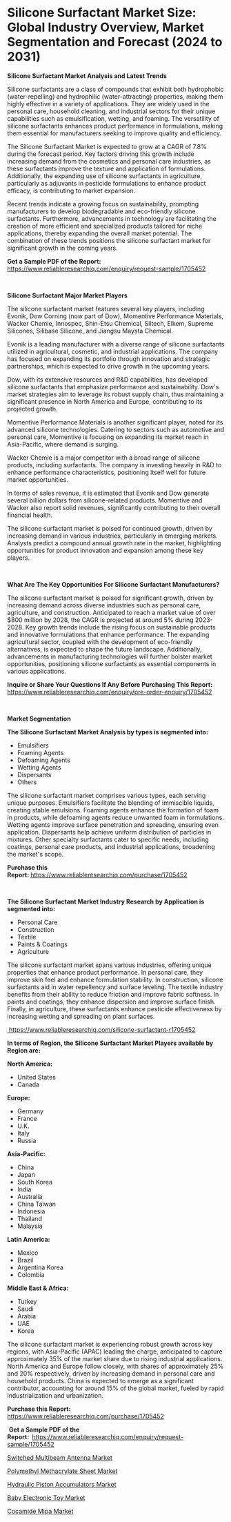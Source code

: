 <p><h1>Silicone Surfactant Market Size: Global Industry Overview, Market Segmentation and Forecast (2024 to 2031)</h1></p><p><strong>Silicone Surfactant Market Analysis and Latest Trends</strong></p>
<p><p>Silicone surfactants are a class of compounds that exhibit both hydrophobic (water-repelling) and hydrophilic (water-attracting) properties, making them highly effective in a variety of applications. They are widely used in the personal care, household cleaning, and industrial sectors for their unique capabilities such as emulsification, wetting, and foaming. The versatility of silicone surfactants enhances product performance in formulations, making them essential for manufacturers seeking to improve quality and efficiency.</p><p>The Silicone Surfactant Market is expected to grow at a CAGR of 7.8% during the forecast period. Key factors driving this growth include increasing demand from the cosmetics and personal care industries, as these surfactants improve the texture and application of formulations. Additionally, the expanding use of silicone surfactants in agriculture, particularly as adjuvants in pesticide formulations to enhance product efficacy, is contributing to market expansion. </p><p>Recent trends indicate a growing focus on sustainability, prompting manufacturers to develop biodegradable and eco-friendly silicone surfactants. Furthermore, advancements in technology are facilitating the creation of more efficient and specialized products tailored for niche applications, thereby expanding the overall market potential. The combination of these trends positions the silicone surfactant market for significant growth in the coming years.</p></p>
<p><strong>Get a Sample PDF of the Report:&nbsp;</strong> <a href="https://www.reliableresearchiq.com/enquiry/request-sample/1705452?utm_campaign=1088&utm_medium=2&utm_source=Github&utm_content=ia&utm_term=21102024&utm_id=silicone-surfactant">https://www.reliableresearchiq.com/enquiry/request-sample/1705452</a></p>
<p>&nbsp;</p>
<p><strong>Silicone Surfactant Major Market Players</strong></p>
<p><p>The silicone surfactant market features several key players, including Evonik, Dow Corning (now part of Dow), Momentive Performance Materials, Wacker Chemie, Innospec, Shin-Etsu Chemical, Siltech, Elkem, Supreme Silicones, Silibase Silicone, and Jiangsu Maysta Chemical. </p><p>Evonik is a leading manufacturer with a diverse range of silicone surfactants utilized in agricultural, cosmetic, and industrial applications. The company has focused on expanding its portfolio through innovation and strategic partnerships, which is expected to drive growth in the upcoming years.</p><p>Dow, with its extensive resources and R&D capabilities, has developed silicone surfactants that emphasize performance and sustainability. Dow's market strategies aim to leverage its robust supply chain, thus maintaining a significant presence in North America and Europe, contributing to its projected growth.</p><p>Momentive Performance Materials is another significant player, noted for its advanced silicone technologies. Catering to sectors such as automotive and personal care, Momentive is focusing on expanding its market reach in Asia-Pacific, where demand is surging. </p><p>Wacker Chemie is a major competitor with a broad range of silicone products, including surfactants. The company is investing heavily in R&D to enhance performance characteristics, positioning itself well for future market opportunities.</p><p>In terms of sales revenue, it is estimated that Evonik and Dow generate several billion dollars from silicone-related products. Momentive and Wacker also report solid revenues, significantly contributing to their overall financial health. </p><p>The silicone surfactant market is poised for continued growth, driven by increasing demand in various industries, particularly in emerging markets. Analysts predict a compound annual growth rate in the market, highlighting opportunities for product innovation and expansion among these key players.</p></p>
<p>&nbsp;</p>
<p><strong>What Are The Key Opportunities For Silicone Surfactant Manufacturers?</strong></p>
<p><p>The silicone surfactant market is poised for significant growth, driven by increasing demand across diverse industries such as personal care, agriculture, and construction. Anticipated to reach a market value of over $800 million by 2028, the CAGR is projected at around 5% during 2023-2028. Key growth trends include the rising focus on sustainable products and innovative formulations that enhance performance. The expanding agricultural sector, coupled with the development of eco-friendly alternatives, is expected to shape the future landscape. Additionally, advancements in manufacturing technologies will further bolster market opportunities, positioning silicone surfactants as essential components in various applications.</p></p>
<p><strong>Inquire or Share Your Questions If Any Before Purchasing This Report:</strong> <a href="https://www.reliableresearchiq.com/enquiry/pre-order-enquiry/1705452?utm_campaign=1088&utm_medium=2&utm_source=Github&utm_content=ia&utm_term=21102024&utm_id=silicone-surfactant">https://www.reliableresearchiq.com/enquiry/pre-order-enquiry/1705452</a></p>
<p>&nbsp;</p>
<p><strong>Market Segmentation</strong></p>
<p><strong>The Silicone Surfactant Market Analysis by types is segmented into:</strong></p>
<p><ul><li>Emulsifiers</li><li>Foaming Agents</li><li>Defoaming Agents</li><li>Wetting Agents</li><li>Dispersants</li><li>Others</li></ul></p>
<p><p>The silicone surfactant market comprises various types, each serving unique purposes. Emulsifiers facilitate the blending of immiscible liquids, creating stable emulsions. Foaming agents enhance the formation of foam in products, while defoaming agents reduce unwanted foam in formulations. Wetting agents improve surface penetration and spreading, ensuring even application. Dispersants help achieve uniform distribution of particles in mixtures. Other specialty surfactants cater to specific needs, including coatings, personal care products, and industrial applications, broadening the market's scope.</p></p>
<p><strong>Purchase this Report:&nbsp;</strong><a href="https://www.reliableresearchiq.com/purchase/1705452?utm_campaign=1088&utm_medium=2&utm_source=Github&utm_content=ia&utm_term=21102024&utm_id=silicone-surfactant">https://www.reliableresearchiq.com/purchase/1705452</a></p>
<p>&nbsp;</p>
<p><strong>The Silicone Surfactant Market Industry Research by Application is segmented into:</strong></p>
<p><ul><li>Personal Care</li><li>Construction</li><li>Textile</li><li>Paints & Coatings</li><li>Agriculture</li></ul></p>
<p><p>The silicone surfactant market spans various industries, offering unique properties that enhance product performance. In personal care, they improve skin feel and enhance formulation stability. In construction, silicone surfactants aid in water repellency and surface leveling. The textile industry benefits from their ability to reduce friction and improve fabric softness. In paints and coatings, they enhance dispersion and improve surface finish. Finally, in agriculture, these surfactants enhance pesticide effectiveness by increasing wetting and spreading on plant surfaces.</p></p>
<p><a href="https://www.reliableresearchiq.com/silicone-surfactant-r1705452?utm_campaign=1088&utm_medium=2&utm_source=Github&utm_content=ia&utm_term=21102024&utm_id=silicone-surfactant">&nbsp;https://www.reliableresearchiq.com/silicone-surfactant-r1705452</a></p>
<p><strong>In terms of Region, the Silicone Surfactant Market Players available by Region are:</strong></p>
<p>
    <p> <strong> North America: </strong>
        <ul>
            <li>United States</li>
            <li>Canada</li>
        </ul>
        </p> 
    <p> <strong> Europe: </strong>
        <ul>
            <li>Germany</li>
            <li>France</li>
            <li>U.K.</li>
            <li>Italy</li>
            <li>Russia</li>
        </ul>
        </p> 
    <p> <strong> Asia-Pacific: </strong>
        <ul>
            <li>China</li>
            <li>Japan</li>
            <li>South Korea</li>
            <li>India</li>
            <li>Australia</li>
            <li>China Taiwan</li>
            <li>Indonesia</li>
            <li>Thailand</li>
            <li>Malaysia</li>
        </ul>
        </p> 
    <p> <strong> Latin America: </strong>
        <ul>
            <li>Mexico</li>
            <li>Brazil</li>
            <li>Argentina Korea</li>
            <li>Colombia</li>
        </ul>
        </p> 
    <p> <strong> Middle East & Africa: </strong>
        <ul>
            <li>Turkey</li>
            <li>Saudi</li>
            <li>Arabia</li>
            <li>UAE</li>
            <li>Korea</li>
        </ul>
    </p>
    </p>
<p><p>The silicone surfactant market is experiencing robust growth across key regions, with Asia-Pacific (APAC) leading the charge, anticipated to capture approximately 35% of the market share due to rising industrial applications. North America and Europe follow closely, with shares of approximately 25% and 20% respectively, driven by increasing demand in personal care and household products. China is expected to emerge as a significant contributor, accounting for around 15% of the global market, fueled by rapid industrialization and urbanization.</p></p>
<p><strong>Purchase this Report: </strong><a href="https://www.reliableresearchiq.com/purchase/1705452?utm_campaign=1088&utm_medium=2&utm_source=Github&utm_content=ia&utm_term=21102024&utm_id=silicone-surfactant">https://www.reliableresearchiq.com/purchase/1705452</a></p>
<p>&nbsp;<strong>Get a Sample PDF of the Report:&nbsp;&nbsp;</strong><a href="https://www.reliableresearchiq.com/enquiry/request-sample/1705452?utm_campaign=1088&utm_medium=2&utm_source=Github&utm_content=ia&utm_term=21102024&utm_id=silicone-surfactant">https://www.reliableresearchiq.com/enquiry/request-sample/1705452</a></p>
<p><strong></strong></p>
<p><p><a href="https://www.linkedin.com/pulse/global-switched-multibeam-antenna-market-opportunities-challenges2024-tvhhf?utm_campaign=1088&utm_medium=2&utm_source=Github&utm_content=ia&utm_term=21102024&utm_id=silicone-surfactant">Switched Multibeam Antenna Market</a></p><p><a href="https://github.com/NancyAlvarado586/Market-Research-Report-List-1/blob/main/polymethyl-methacrylate-sheet-market.md?utm_campaign=1088&utm_medium=2&utm_source=Github&utm_content=ia&utm_term=21102024&utm_id=silicone-surfactant">Polymethyl Methacrylate Sheet Market</a></p><p><a href="https://issuu.com/reportprime-2/docs/hydraulic-piston-accumulators-marke_086de84bb7e307?utm_campaign=1088&utm_medium=2&utm_source=Github&utm_content=ia&utm_term=21102024&utm_id=silicone-surfactant">Hydraulic Piston Accumulators Market</a></p><p><a href="https://www.linkedin.com/pulse/global-baby-electronic-toy-market-share-growth-opportunities-ydrsf?utm_campaign=1088&utm_medium=2&utm_source=Github&utm_content=ia&utm_term=21102024&utm_id=silicone-surfactant">Baby Electronic Toy Market</a></p><p><a href="https://github.com/kimhelmer83/Market-Research-Report-List-1/blob/main/cocamide-mipa-market.md?utm_campaign=1088&utm_medium=2&utm_source=Github&utm_content=ia&utm_term=21102024&utm_id=silicone-surfactant">Cocamide Mipa Market</a></p></p>